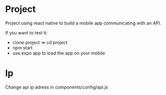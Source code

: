 # Project

Project using react native to build a mobile app communicating with an API.  

If you want to test it:  
- clone project => cd project
- npm start
- use expo app to load the app on your mobile

# Ip

Change api ip adress in components/config/api.js

